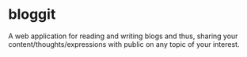 # bloggit
A web application for reading and writing blogs and thus, sharing your content/thoughts/expressions with public on any topic of your interest. 
